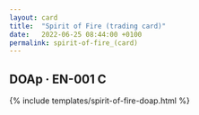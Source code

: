```yaml
---
layout: card
title:  "Spirit of Fire (trading card)"
date:   2022-06-25 08:44:00 +0100
permalink: spirit-of-fire_(card)
---
```


## DOAp &middot; EN-001 C

{% include templates/spirit-of-fire-doap.html %}